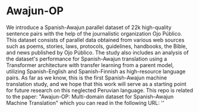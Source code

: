 # Awajun-OP
We introduce a Spanish-Awajun parallel dataset of 22k high-quality sentence pairs with the help of the journalistic organization Ojo Público. This dataset consists of parallel data obtained from various web sources such as poems, stories, laws, protocols, guidelines, handbooks, the Bible, and news published by Ojo Público. The study also includes an analysis of the dataset's performance for Spanish-Awajun translation using a Transformer architecture with transfer learning from a parent model, utilizing Spanish-English and Spanish-Finnish as high-resource language pairs. As far as we know, this is the first Spanish-Awajun machine translation study, and we hope that this work will serve as a starting point for future research on this neglected Peruvian language. This repo is related to the paper: "Awajun-OP: Multi-domain dataset for Spanish–Awajun Machine Translation" which you can read in the following URL: ''
